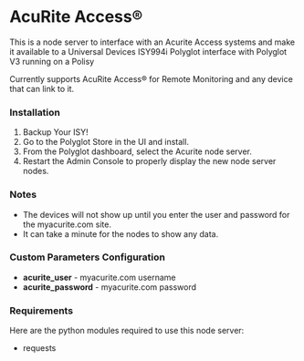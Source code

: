 # AcuRite Access®

This is a node server to interface with an Acurite Access systems and make it available to a Universal Devices ISY994i Polyglot interface with Polyglot V3 running on a Polisy

Currently supports AcuRite Access® for Remote Monitoring and any device that can link to it.

### Installation
1. Backup Your ISY!
2. Go to the Polyglot Store in the UI and install.
3. From the Polyglot dashboard, select the Acurite node server.
4. Restart the Admin Console to properly display the new node server nodes.

### Notes
* The devices will not show up until you enter the user and password for the myacurite.com site.
* It can take a minute for the nodes to show any data.

### Custom Parameters Configuration
* <b>acurite_user</b> - myacurite.com username
* <b>acurite_password</b> - myacurite.com password

### Requirements
Here are the python modules required to use this node server:<BR>
* requests
